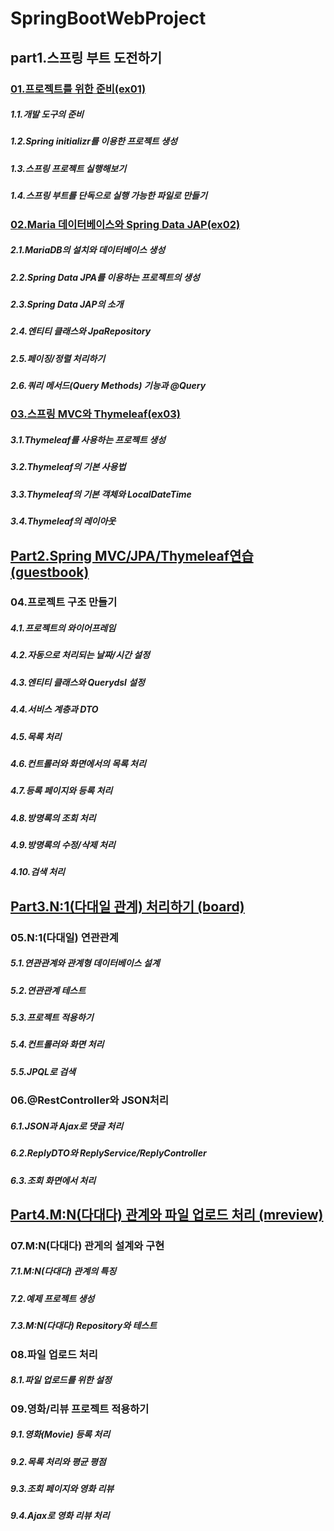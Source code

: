 # SpringBootWebProject
## part1.스프링 부트 도전하기
### [01.프로젝트를 위한 준비(ex01)](https://github.com/rlarmsdn2999/SpringBootWebProject/tree/master/ex01)
##### 1.1.개발 도구의 준비
##### 1.2.Spring initializr를 이용한 프로젝트 생성
##### 1.3.스프링 프로젝트 실행해보기
##### 1.4.스프링 부트를 단독으로 실행 가능한 파일로 만들기

### [02.Maria 데이터베이스와 Spring Data JAP(ex02)](https://github.com/rlarmsdn2999/SpringBootWebProject/tree/master/ex02)
##### 2.1.MariaDB의 설치와 데이터베이스 생성
##### 2.2.Spring Data JPA를 이용하는 프로젝트의 생성
##### 2.3.Spring Data JAP의 소개
##### 2.4.엔티티 클래스와 JpaRepository
##### 2.5.페이징/정렬 처리하기
##### 2.6.쿼리 메서드(Query Methods) 기능과 @Query

### [03.스프링 MVC와 Thymeleaf(ex03)](https://github.com/rlarmsdn2999/SpringBootWebProject/tree/master/ex03)
##### 3.1.Thymeleaf를 사용하는 프로젝트 생성
##### 3.2.Thymeleaf의 기본 사용법
##### 3.3.Thymeleaf의 기본 객체와 LocalDateTime
##### 3.4.Thymeleaf의 레이아웃

## [Part2.Spring MVC/JPA/Thymeleaf연습 (guestbook)](https://github.com/rlarmsdn2999/SpringBootWebProject/tree/master/guestbook)
### 04.프로젝트 구조 만들기
##### 4.1.프로젝트의 와이어프레임
##### 4.2.자동으로 처리되는 날짜/시간 설정
##### 4.3.엔티티 클래스와 Querydsl 설정
##### 4.4.서비스 계층과 DTO
##### 4.5.목록 처리
##### 4.6.컨트롤러와 화면에서의 목록 처리
##### 4.7.등록 페이지와 등록 처리
##### 4.8.방명록의 조회 처리
##### 4.9.방명록의 수정/삭제 처리
##### 4.10.검색 처리

## [Part3.N:1(다대일 관계) 처리하기 (board)](https://github.com/rlarmsdn2999/SpringBootWebProject/tree/master/board)
### 05.N:1(다대일) 연관관계
##### 5.1.연관관계와 관계형 데이터베이스 설계
##### 5.2.연관관계 테스트
##### 5.3.프로젝트 적용하기
##### 5.4.컨트롤러와 화면 처리
##### 5.5.JPQL로 검색

### 06.@RestController와 JSON처리
##### 6.1.JSON과 Ajax로 댓글 처리
##### 6.2.ReplyDTO와 ReplyService/ReplyController
##### 6.3.조회 화면에서 처리

## [Part4.M:N(다대다) 관계와 파일 업로드 처리 (mreview)](https://github.com/rlarmsdn2999/SpringBootWebProject/tree/master/mreview)
### 07.M:N(다대다) 관게의 설계와 구현
##### 7.1.M:N(다대다) 관계의 특징
##### 7.2.예제 프로젝트 생성
##### 7.3.M:N(다대다) Repository와 테스트

### 08.파일 업로드 처리
##### 8.1.파일 업로드를 위한 설정

### 09.영화/리뷰 프로젝트 적용하기
##### 9.1.영화(Movie) 등록 처리
##### 9.2.목록 처리와 평균 평점
##### 9.3.조회 페이지와 영화 리뷰
##### 9.4.Ajax로 영화 리뷰 처리